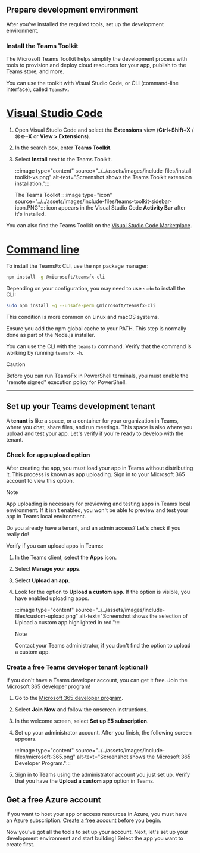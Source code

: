 ## Prepare development environment

After you've installed the required tools, set up the development environment.

### Install the Teams Toolkit

The Microsoft Teams Toolkit helps simplify the development process with tools to provision and deploy cloud resources for your app, publish to the Teams store, and more. 
   
You can use the toolkit with Visual Studio Code, or CLI (command-line interface), called `TeamsFx`.


# [Visual Studio Code](#tab/vscode)

1. Open Visual Studio Code and select the **Extensions** view (**Ctrl+Shift+X** / **⌘⇧-X** or **View > Extensions**).
1. In the search box, enter **Teams Toolkit**.
1. Select **Install** next to the Teams Toolkit.

   :::image type="content" source="../../assets/images/include-files/install-toolkit-vs.png" alt-text="Screenshot shows the Teams Toolkit extension installation.":::

   The Teams Toolkit  :::image type="icon" source="../../assets/images/include-files/teams-toolkit-sidebar-icon.PNG"::: icon appears in the Visual Studio Code **Activity Bar** after it's installed.

You can also find the Teams Toolkit on the [Visual Studio Code Marketplace](https://marketplace.visualstudio.com/items?itemName=TeamsDevApp.ms-teams-vscode-extension).


# [Command line](#tab/cli)

To install the TeamsFx CLI, use the `npm` package manager:

``` bash
npm install -g @microsoft/teamsfx-cli
```

Depending on your configuration, you may need to use `sudo` to install the CLI:

``` bash
sudo npm install -g --unsafe-perm @microsoft/teamsfx-cli
```

This condition is more common on Linux and macOS systems.

Ensure you add the npm global cache to your PATH. This step is normally done as part of the Node.js installer.  

You can use the CLI with the `teamsfx` command. Verify that the command is working by running `teamsfx -h`.

> [!CAUTION]
> Before you can run TeamsFx in PowerShell terminals, you must enable the "remote signed" execution policy for PowerShell.

---

## Set up your Teams development tenant

A **tenant** is like a space, or a container for your organization in Teams, where you chat, share files, and run meetings. This space is also where you upload and test your app. Let's verify if you're ready to develop with the tenant.

### Check for app upload option

After creating the app, you must load your app in Teams without distributing it. This process is known as app uploading. Sign in to your Microsoft 365 account to view this option.

   > [!NOTE]
   > App uploading is necessary for previewing and testing apps in Teams local environment. If it isn't enabled, you won't be able to preview and test your app in Teams local environment.

Do you already have a tenant, and an admin access? Let's check if you really do!

Verify if you can upload apps in Teams:

1. In the Teams client, select the **Apps** icon.
1. Select **Manage your apps**.
1. Select **Upload an app**.
1. Look for the option to **Upload a custom app**. If the option is visible, you have enabled uploading apps. 
   
   :::image type="content" source="../../assets/images/include-files/custom-upload.png" alt-text="Screenshot shows the selection of Upload a custom app highlighted in red.":::

      > [!NOTE]
      > Contact your Teams administrator, if you don't find the option to upload a custom app.

### Create a free Teams developer tenant (optional)

If you don't have a Teams developer account, you can get it free. Join the Microsoft 365 developer program!

1. Go to the [Microsoft 365 developer program](https://developer.microsoft.com/microsoft-365/dev-program).
1. Select **Join Now** and follow the onscreen instructions.
1. In the welcome screen, select **Set up E5 subscription**.
1. Set up your administrator account. After you finish, the following screen appears.

   :::image type="content" source="../../assets/images/include-files/microsoft-365.png" alt-text="Screenshot shows the Microsoft 365 Developer Program.":::

1. Sign in to Teams using the administrator account you just set up. Verify that you have the **Upload a custom app** option in Teams.

## Get a free Azure account

If you want to host your app or access resources in Azure, you must have an Azure subscription. [Create a free account](https://azure.microsoft.com/free/) before you begin.

Now you've got all the tools to set up your account. Next, let's set up your development environment and start building! Select the app you want to create first.
